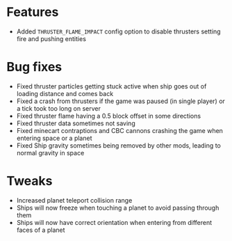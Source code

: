 # Features
- Added `THRUSTER_FLAME_IMPACT` config option to disable thrusters setting fire and pushing entities 

# Bug fixes
- Fixed thruster particles getting stuck active when ship goes out of loading distance and comes back
- Fixed a crash from thrusters if the game was paused (in single player) or a tick took too long on server
- Fixed thruster flame having a 0.5 block offset in some directions
- Fixed thruster data sometimes not saving
- Fixed minecart contraptions and CBC cannons crashing the game when entering space or a planet
- Fixed Ship gravity sometimes being removed by other mods, leading to normal gravity in space

# Tweaks
- Increased planet teleport collision range
- Ships will now freeze when touching a planet to avoid passing through them
- Ships will now have correct orientation when entering from different faces of a planet